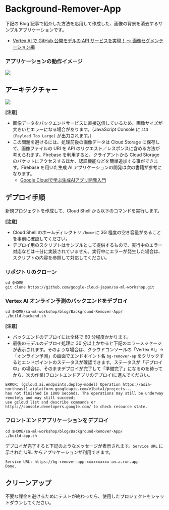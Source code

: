 # Background-Remover-App

下記の Blog 記事で紹介した方法を応用して作成した、画像の背景を消去するサンプルアプリケーションです。
- [Vertex AI で GitHub 公開モデルの API サービスを実現！ 〜 画像セグメンテーション編](https://zenn.dev/google_cloud_jp/articles/120d013b65c3af)

### アプリケーションの動作イメージ
![](https://github.com/enakai00/sa-ml-workshop/blob/main/blog/images/background-remover-app.gif)

## アーキテクチャー

![](https://github.com/enakai00/sa-ml-workshop/blob/main/blog/images/background-remover-architecture.png)

**[注意]**

- 画像データをバックエンドサービスに直接送信しているため、画像サイズが大きいとエラーになる場合があります。（JavaScript Console に `413 (Payload Too Large)` が出力されます。）
- この問題を避けるには、処理前後の画像データは Cloud Storage に保存して、画像ファイルの URI を API のリクエスト／レスポンスに含める方法が考えられます。Firebase を利用すると、クライアントから Cloud Storage のバケットにアクセスするほか、認証機能などを簡単追加する事ができます。Firebase を用いた生成 AI アプリケーションの開発は次の書籍が参考になります。
  - [Google Cloudで学ぶ生成AIアプリ開発入門](https://gihyo.jp/book/2024/978-4-297-14171-4)

## デプロイ手順

新規プロジェクトを作成して、Cloud Shell から以下のコマンドを実行します。

**[注意]**
- Cloud Shell のホームディレクトリ `/home` に 3G 程度の空き容量があることを事前に確認してください。
- デプロイ用のスクリプトはサンプルとして提供するもので、実行中のエラー対応などは十分に実装されていません。実行中にエラーが発生した場合は、スクリプトの内容を参照して対応してください。

### リポジトリのクローン
```
cd $HOME
git clone https://github.com/google-cloud-japan/sa-ml-workshop.git
```
### Vertex AI オンライン予測のバックエンドをデブロイ
```
cd $HOME/sa-ml-workshop/blog/Background-Remover-App/
./build-backend.sh
```
**[注意]**
- バックエンドのデプロイには全体で 60 分程度かかります。
- 最後のモデルのデプロイ処理に 30 分以上かかると下記のエラーメッセージが表示されます。そのような場合は、クラウドコンソールの「Vertex AI」→「オンライン予測」の画面でエンドポイント名 `bg-remover-ep` をクリックするとエンドポイントのステータスが確認できます。ステータスが「デプロイ中」の場合は、そのままデプロイが完了して「準備完了」になるのを待ってから、次の作業(フロントエンドアプリのデプロイ)に進んでください。
```
ERROR: (gcloud.ai.endpoints.deploy-model) Operation https://asia-northeast1-aiplatform.googleapis.com/v1beta1/projects...
has not finished in 1800 seconds. The operations may still be underway remotely and may still succeed;
use gcloud list and describe commands or https://console.developers.google.com/ to check resource state.
```

### フロントエンドアプリケーションをデプロイ
```
cd $HOME/sa-ml-workshop/blog/Background-Remover-App/
./build-app.sh
```

デプロイが完了すると下記のようなメッセージが表示されます。`Service URL` に示された URL からアプリケーションが利用できます。
```
Service URL: https://bg-remover-app-xxxxxxxxxx-an.a.run.app
Done.
```
## クリーンアップ

不要な課金を避けるためにテストが終わったら、使用したプロジェクトをシャットダウンしてください。
